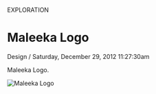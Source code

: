 <p class="type">EXPLORATION</p>

# Maleeka Logo

<p class="meta">Design  /  Saturday, December 29, 2012 11:27:30am</p>

Maleeka Logo.

![Maleeka Logo](https://farooq-agent.web.app/assets/images/works/large/bPYeDwer_work_image.jpg)
